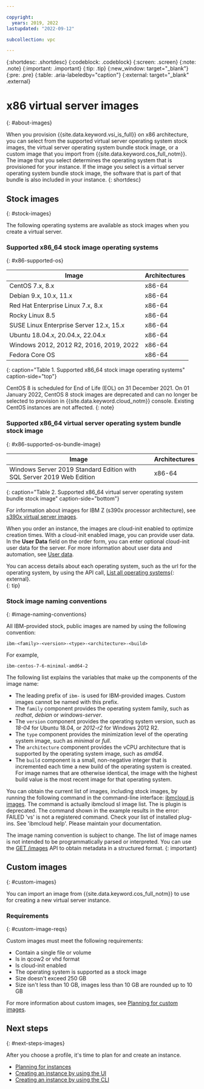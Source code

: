 ```yaml
---

copyright:
  years: 2019, 2022
lastupdated: "2022-09-12"

subcollection: vpc

---
```


{:shortdesc: .shortdesc}
{:codeblock: .codeblock}
{:screen: .screen}
{:note: .note}
{:important: .important}
{:tip: .tip}
{:new_window: target="_blank"}
{:pre: .pre}
{:table: .aria-labeledby="caption"}
{:external: target="_blank" .external}


# x86 virtual server images
{: #about-images}

When you provision {{site.data.keyword.vsi_is_full}} on x86 architecture, you can select from the supported virtual server operating system stock images, the virtual server operating system bundle stock image, or a custom image that you import from {{site.data.keyword.cos_full_notm}}. The image that you select determines the operating system that is provisioned for your instance. If the image you select is a virtual server operating system bundle stock image, the software that is part of that bundle is also included in your instance.
{: shortdesc}

## Stock images
{: #stock-images}

The following operating systems are available as stock images when you create a virtual server.

### Supported x86_64 stock image operating systems
{: #x86-supported-os}

| Image | Architectures |
|---------|---------|
| CentOS 7.x, 8.x | x86-64 |
| Debian 9.x, 10.x, 11.x | x86-64 |
| Red Hat Enterprise Linux 7.x, 8.x | x86-64 |
| Rocky Linux 8.5 | x86-64 |
| SUSE Linux Enterprise Server 12.x, 15.x | x86-64 |
| Ubuntu 18.04.x, 20.04.x, 22.04.x | x86-64 |
| Windows 2012, 2012 R2, 2016, 2019, 2022 | x86-64 |
| Fedora Core OS | x86-64 |
{: caption="Table 1. Supported x86_64 stock image operating systems" caption-side="top"}

CentOS 8 is scheduled for End of Life (EOL) on 31 December 2021. On 01 January 2022, CentOS 8 stock images are deprecated and can no longer be selected to provision in {{site.data.keyword.cloud_notm}} console. Existing CentOS instances are not affected.
{: note}

### Supported x86_64 virtual server operating system bundle stock image
{: #x86-supported-os-bundle-image}

| Image | Architectures |
|---------|---------|
| Windows Server 2019 Standard Edition with SQL Server 2019 Web Edition | x86-64
{: caption="Table 2. Supported x86_64 virtual server operating system bundle stock image" caption-side="bottom"}

For information about images for IBM Z (s390x processor architecture), see [s390x virtual server images](/docs/vpc?topic=vpc-vsabout-images).

When you order an instance, the images are cloud-init enabled to optimize creation times. With a cloud-init enabled image, you can provide user data. In the **User Data** field on the order form, you can enter optional cloud-init user data for the server. For more information about user data and automation, see [User data](/docs/vpc?topic=vpc-user-data).

You can access details about each operating system, such as the url for the operating system, by using the API call, [List all operating systems](https://cloud.ibm.com/apidocs/vpc#list-operating-systems){: external}.  
{: tip}

### Stock image naming conventions
{: #image-naming-conventions}

All IBM-provided stock, public images are named by using the following convention:

```
ibm-<family>-<version>-<type>-<architecture>-<build>
```

For example,

```
ibm-centos-7-6-minimal-amd64-2
```

The following list explains the variables that make up the components of the image name:
* The leading prefix of `ibm-` is used for IBM-provided images. Custom images cannot be named with this prefix.
* The `family` component provides the operating system family, such as *redhat*, *debian* or *windows-server*.
* The `version` component provides the operating system version, such as *18-04* for Ubuntu 18.04, or *2012-r2* for Windows 2012 R2.
* The `type` component provides the minimization level of the operating system image, such as *minimal* or *full*.
* The `architecture` component provides the vCPU architecture that is supported by the operating system image, such as *amd64*.
* The `build` component is a small, non-negative integer that is incremented each time a new build of the operating system is created. For image names that are otherwise identical, the image with the highest build value is the most recent image for that operating system.

You can obtain the current list of images, including stock images, by running the following command in the command-line interface: [ibmcloud is images](/docs/vpc?topic=vpc-infrastructure-cli-plugin-vpc-reference#images). The command is actually ibmcloud sl image list. The is plugin is deprecated. The command shown in the example results in the error:
FAILED
'vs' is not a registered command. Check your list of installed plug-ins. See 'ibmcloud help'.
Please maintain your documentation.

The image naming convention is subject to change. The list of image names is not intended to be programmatically parsed or interpreted. You can use the [GET /images](/apidocs/vpc#get-image) API to obtain metadata in a structured format.
{: important}

## Custom images
{: #custom-images}

You can import an image from {{site.data.keyword.cos_full_notm}} to use for creating a new virtual server instance.

### Requirements
{: #custom-image-reqs}

Custom images must meet the following requirements:
- Contain a single file or volume
- Is in qcow2 or vhd format
- Is cloud-init enabled
- The operating system is supported as a stock image
- Size doesn't exceed 250 GB
- Size isn't less than 10 GB, images less than 10 GB are rounded up to 10 GB

For more information about custom images, see [Planning for custom images](/docs/vpc?topic=vpc-planning-custom-images).

<!--### Storage costs
{: #custom-image-storage}

Storage costs are incurred for storing custom images. This charge is separate from charges for storing images in {{site.data.keyword.cos_full_notm}}.-->

 ## Next steps
{: #next-steps-images}

After you choose a profile, it's time to plan for and create an instance.
* [Planning for instances](/docs/vpc?topic=vpc-vsi_best_practices)
* [Creating an instance by using the UI](/docs/vpc?topic=vpc-creating-virtual-servers)
* [Creating an instance by using the CLI](/docs/vpc?topic=vpc-creating-virtual-servers-cli)
